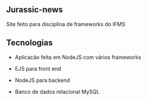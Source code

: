 ## Jurassic-news
Site feito para disciplina de frameworks do IFMS

## Tecnologias
- Aplicacão feita em NodeJS com vários frameworks

- EJS para front end

- NodeJS para backend

- Banco de dados relacional MySQL

